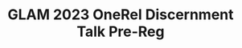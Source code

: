 ---
title: GLAM 2023 OneRel Discernment Talk Pre-Reg
redirect_to: https://ateneo-edu.zoom.us/meeting/register/tJUudeCoqjIrGdPbi6Z2wVsLUJsbEeuUFraC 
redirect_from: 
  - /GLAM23OneRelDiscernmentTalk
  - /glam23onereldiscernmenttalk
---